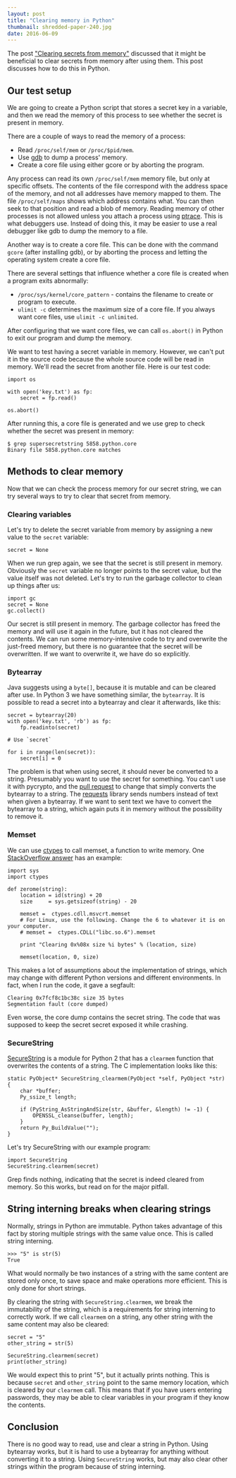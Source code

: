 ```yaml
---
layout: post
title: "Clearing memory in Python"
thumbnail: shredded-paper-240.jpg
date: 2016-06-09
---
```


The post ["Clearing secrets from memory"](/2016/05/22/should-passwords-be-cleared-from-memory/) discussed that it might be beneficial to clear secrets from memory after using them. This post discusses how to do this in Python.

## Our test setup

We are going to create a Python script that stores a secret key in a variable, and then we read the memory of this process to see whether the secret is present in memory.

There are a couple of ways to read the memory of a process:
* Read `/proc/self/mem` or `/proc/$pid/mem`.
* Use [gdb](https://www.gnu.org/software/gdb/) to dump a process' memory.
* Create a core file using either gcore or by aborting the program.

Any process can read its own `/proc/self/mem` memory file, but only at specific offsets. The contents of the file correspond with the address space of the memory, and not all addresses have memory mapped to them. The file `/proc/self/maps` shows which address contains what. You can then seek to that position and read a blob of memory. Reading memory of other processes is not allowed unless you attach a process using [ptrace](https://en.wikipedia.org/wiki/Ptrace). This is what debuggers use. Instead of doing this, it may be easier to use a real debugger like gdb to dump the memory to a file.

Another way is to create a core file. This can be done with the command `gcore` (after installing gdb), or by aborting the process and letting the operating system create a core file.

There are several settings that influence whether a core file is created when a program exits abnormally:
* `/proc/sys/kernel/core_pattern` - contains the filename to create or program to execute.
* `ulimit -c` determines the maximum size of a core file. If you always want core files, use `ulimit -c unlimited`.

After configuring that we want core files, we can call `os.abort()` in Python to exit our program and dump the memory.

We want to test having a secret variable in memory. However, we can't put it in the source code because the whole source code will be read in memory. We'll read the secret from another file. Here is our test code:

    import os

    with open('key.txt') as fp:
        secret = fp.read()

    os.abort()

After running this, a core file is generated and we use grep to check whether the secret was present in memory:

    $ grep supersecretstring 5858.python.core 
    Binary file 5858.python.core matches

## Methods to clear memory

Now that we can check the process memory for our secret string, we can try several ways to try to clear that secret from memory.

### Clearing variables

Let's try to delete the secret variable from memory by assigning a new value to the `secret` variable:

    secret = None

When we run grep again, we see that the secret is still present in memory. Obviously the `secret` variable no longer points to the secret value, but the value itself was not deleted. Let's try to run the garbage collector to clean up things after us:

    import gc
    secret = None
    gc.collect()

Our secret is still present in memory. The garbage collector has freed the memory and will use it again in the future, but it has not cleared the contents. We can run some memory-intensive code to try and overwrite the just-freed memory, but there is no guarantee that the secret will be overwritten. If we want to overwrite it, we have do so explicitly.

### Bytearray

Java suggests using a `byte[]`, because it is mutable and can be cleared after use. In Python 3 we have something similar, the `bytearray`. It is possible to read a secret into a bytearray and clear it afterwards, like this:

    secret = bytearray(20)
    with open('key.txt', 'rb') as fp:
        fp.readinto(secret)

    # Use `secret`

    for i in range(len(secret)):
        secret[i] = 0

The problem is that when using secret, it should never be converted to a string. Presumably you want to use the secret for something. You can't use it with pycrypto, and the [pull request](https://github.com/dlitz/pycrypto/pull/81) to change that simply converts the bytearray to a string. The [requests](http://docs.python-requests.org/en/master/) library sends numbers instead of text when given a bytearray. If we want to sent text we have to convert the bytearray to a string, which again puts it in memory without the possibility to remove it.

### Memset

We can use [ctypes](https://docs.python.org/2/library/ctypes.html) to call memset, a function to write memory. One [StackOverflow answer](http://stackoverflow.com/questions/982682/mark-data-as-sensitive-in-python/983525#983525) has an example:

    import sys
    import ctypes

    def zerome(string):
        location = id(string) + 20
        size     = sys.getsizeof(string) - 20

        memset =  ctypes.cdll.msvcrt.memset
        # For Linux, use the following. Change the 6 to whatever it is on your computer.
        # memset =  ctypes.CDLL("libc.so.6").memset

        print "Clearing 0x%08x size %i bytes" % (location, size)

        memset(location, 0, size)

This makes a lot of assumptions about the implementation of strings, which may change with different Python versions and different environments. In fact, when I run the code, it gave a segfault:

    Clearing 0x7fcf8c1bc38c size 35 bytes
    Segmentation fault (core dumped)

Even worse, the core dump contains the secret string. The code that was supposed to keep the secret secret exposed it while crashing.

### SecureString

[SecureString](https://github.com/dnet/pysecstr) is a module for Python 2 that has a `clearmem` function that overwrites the contents of a string. The C implementation looks like this:

    static PyObject* SecureString_clearmem(PyObject *self, PyObject *str) {
        char *buffer;
        Py_ssize_t length;

        if (PyString_AsStringAndSize(str, &buffer, &length) != -1) {
            OPENSSL_cleanse(buffer, length);
        }
        return Py_BuildValue("");
    }

Let's try SecureString with our example program:

    import SecureString
    SecureString.clearmem(secret)

Grep finds nothing, indicating that the secret is indeed cleared from memory. So this works, but read on for the major pitfall.

## String interning breaks when clearing strings

Normally, strings in Python are immutable. Python takes advantage of this fact by storing multiple strings with the same value once. This is called string interning.

    >>> "5" is str(5)
    True

What would normally be two instances of a string with the same content are stored only once, to save space and make operations more efficient. This is only done for short strings.

By clearing the string with `SecureString.clearmem`, we break the immutability of the string, which is a requirements for string interning to correctly work. If we call `clearmem` on a string, any other string with the same content may also be cleared:

    secret = "5"
    other_string = str(5)

    SecureString.clearmem(secret)
    print(other_string)

We would expect this to print "5", but it actually prints nothing. This is because `secret` and `other_string` point to the same memory location, which is cleared by our `clearmem` call. This means that if you have users entering passwords, they may be able to clear variables in your program if they know the contents.


## Conclusion

There is no good way to read, use and clear a string in Python. Using bytearray works, but it is hard to use a bytearray for anything without converting it to a string. Using `SecureString` works, but may also clear other strings within the program because of string interning.
